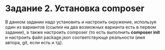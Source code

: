 # Задание 2. Установка composer

В данном задании надо установить и настроить окружение, используя один из вариантов (ссылки на два возможных варианта есть в первом задании), а также настроить composer (то есть выполнить **composer init** и настроить файл package.json соответствующе реальности (имя автора, git, если есть и тд).
